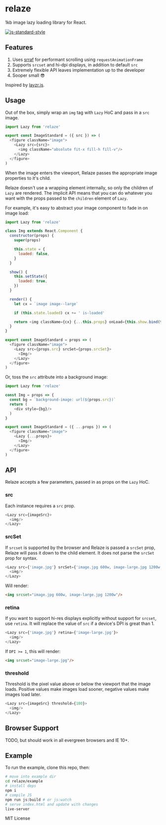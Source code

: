 # relaze
1kb image lazy loading library for React.

[![js-standard-style](https://cdn.rawgit.com/feross/standard/master/badge.svg)](http://standardjs.com)

## Features
1. Uses [srraf](https://github.com/estrattonbailey/srraf) for performant scrolling using `requestAnimationFrame`
2. Supports `srcset` and hi-dpi displays, in addition to default `src`
3. Extremely flexible API leaves implementation up to the developer
4. Sooper small 😎

Inspired by [layzr.js](https://github.com/callmecavs/layzr.js).

## Usage
Out of the box, simply wrap an `img` tag with `Lazy` HoC and pass in a `src` image.
```javascript
import Lazy from 'relaze'

export const ImageStandard = ({ src }) => (
  <figure className="image">
    <Lazy src={src}>
      <img className="absolute fit-x fill-h fill-v"/>
    </Lazy>
  </figure>
)
```
When the image enters the viewport, Relaze passes the appropriate image properties to it's child.

Relaze doesn't use a wrapping element internally, so only the children of `Lazy` are rendered. The implicit API means that you can do whatever you want with the props passed to the `children` element of `Lazy`.

For example, it's easy to abstract your image component to fade in on image load:
```javascript
import Lazy from 'relaze'

class Img extends React.Component {
  constructor(props) {
    super(props)

    this.state = {
      loaded: false,
    }
  }

  show() {
    this.setState({
      loaded: true,
    })
  }

  render() {
    let cx = `image image--large`

    if (this.state.loaded) cx += ' is-loaded'

    return <img className={cx} {...this.props} onLoad={this.show.bind(this)}/>
  }
}

export const ImageStandard = props => (
  <figure className="image">
    <Lazy src={props.src} srcSet={props.srcSet}>
      <Img/>
    </Lazy>
  </figure>
)
```
Or, toss the `src` attribute into a background image:
```javascript
import Lazy from 'relaze'

const Img = props => {
  const bg = `background-image: url(${props.src})`
  return (
    <div style={bg}/>
  )
}

export const ImageStandard = ({ ...props }) => (
  <figure className="image">
    <Lazy {...props}>
      <Img/>
    </Lazy>
  </figure>
)
```

## API
Relaze accepts a few parameters, passed in as props on the `Lazy` HoC.

### src
Each instance requires a `src` prop.
```javascript
<Lazy src={imageSrc}>
  <img/>
</Lazy>
```

### srcSet
If `srcset` is supported by the browser and Relaze is passed a `srcSet` prop, Relaze will pass it down to the child element. It does not parse the `srcSet` prop for syntax.
```javascript
<Lazy src={'image.jpg'} srcSet={'image.jpg 600w, image-large.jpg 1200w'}>
  <img/>
</Lazy>
```
Will render:
```html
<img srcset="image.jpg 600w, image-large.jpg 1200w"/>
```

### retina
If you want to support hi-res displays explicitly without support for `srcset`, use `retina`. It will replace the value of `src` if a device's DPI is great than 1.
```javascript
<Lazy src={'image.jpg'} retina={'image-large.jpg'}>
  <img/>
</Lazy>
```
If `DPI >= 1`, this will render:
```html
<img srcset="image-large.jpg"/>
```

### threshold
Threshold is the pixel value above or below the viewport that the image loads. Positive values make images load sooner, negative values make images load later.
```javascript
<Lazy src={imageSrc} threshold={100}>
  <img/>
</Lazy>
```

## Browser Support
TODO, but should work in all evergreen browsers and IE 10+.

## Example
To run the example, clone this repo, then:
```bash
# move into example dir
cd relaze/example
# install deps
npm i
# compile JS
npm run js:build # or js:watch
# serve index.html and update with changes
live-server 
```

MIT License
